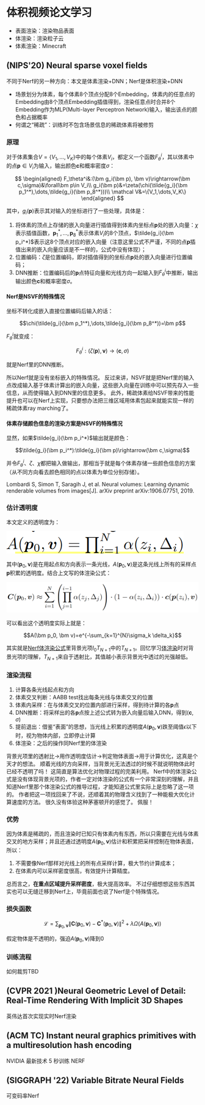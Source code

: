 # 体积视频论文学习

* 表面渲染：渲染物品表面
* 体渲染：渲染粒子云
* 体素渲染：Minecraft

## (NIPS'20) Neural sparse voxel fields

不同于Nerf的另一种方向：本文是体素渲染+DNN；Nerf是体积渲染+DNN

* 场景划分为体素，每个体素8个顶点分配8个Embedding，体素内的任意点的Embedding由8个顶点Embedding插值得到，渲染任意点时合并8个Embedding作为MLP(Multi-layer Perceptron Network)输入，输出该点的颜色和占据概率
* 何谓之“稀疏”：训练时不包含场景信息的稀疏体素将被修剪

### 原理

对于体素集合$V=\{V_1,\dots,V_K\}$中的每个体素$V_i$，都定义一个函数$F_\theta^i$，其以体素中的点$\bm p\in V_i$为输入，输出颜色$\bm c$和概率密度$\sigma$：

$$
\begin{aligned}
    F_\theta^i&:(\bm g_i(\bm p), \bm v)\rightarrow(\bm c,\sigma)&\forall\bm p\in V_i\\
    g_i(\bm p)&=\zeta(\chi(\tilde{g_i}(\bm p_1^*),\dots,\tilde{g_i}(\bm p_8^*)))\\
    \mathcal V&=\{V_1,\dots,V_K\}
\end{aligned}
$$

其中，$g_i(\bm p)$表示其对输入的坐标进行了一些处理，具体是：
1. 将体素的顶点上存储的嵌入向量进行插值得到体素内坐标点$\bm p$处的嵌入向量：$\chi$表示插值函数，$\bm p_1^*,\dots,\bm p_8^*$表示体素$V_i$的8个顶点，$\tilde{g_i}(\bm p_i^*)$表示这8个顶点对应的嵌入向量（注意这里公式不严谨，不同的点$\bm p$插值出来的嵌入向量应该是不一样的，公式中没有体现）；
2. 位置编码：$\zeta$是位置编码，即对插值得到的坐标点$\bm p$处的嵌入向量进行位置编码；
3. DNN推断：位置编码后的$\bm p$点特征向量和光线方向一起输入到$F_\theta^i$中推断，输出输出颜色$\bm c$和概率密度$\sigma$。

#### Nerf是NSVF的特殊情况

坐标不转化成嵌入直接位置编码后输入的话：

$$\chi(\tilde{g_i}(\bm p_1^*),\dots,\tilde{g_i}(\bm p_8^*))=\bm p$$

$F_\theta^i$就变成：

$$F_\theta^i:(\zeta(\bm p), \bm v)\rightarrow(\bm c,\sigma)$$

就是Nerf里的DNN推断。

所以Nerf就是没有坐标嵌入的特殊情况。
反过来讲，NSVF就是把Nerf里的输入点改成输入基于体素计算出的嵌入向量，这些嵌入向量在训练中可以预先存入一些信息，从而使得输入到DNN里的信息更多。
此外，稀疏体素给NSVF带来的性能提升也可以在Nerf上实现，只要想办法把三维区域用体素包起来就能实现一样的稀疏体素ray marching了。

#### 体素存储颜色信息的渲染方案是NSVF的特殊情况

显然，如果$\tilde{g_i}(\bm p_i^*)$输出就是颜色：

$$\tilde{g_i}(\bm p_i^*):\tilde{g_i}(\bm p)\rightarrow(\bm c,\sigma)$$

并令$F_\theta^i$、$\zeta$、$\chi$都把输入做输出，那相当于就是每个体素存储一些颜色信息的方案（从不同方向看去颜色相同的点以体素为单位分别存储）。

Lombardi S, Simon T, Saragih J, et al. Neural volumes: Learning dynamic renderable volumes from images[J]. arXiv preprint arXiv:1906.07751, 2019.

### 估计透明度

本文定义的透明度为：

![](i/NSVFTransparent.png)

其中$(\bm p_0, \bm v)$是在用起点和方向表示一条光线，$A(\bm p_0, \bm v)$是这条光线上所有的采样点$\bm p$积累的透明度。结合上文写的体渲染公式：

![](i/NSVFnerf.png)

可以看出这个透明度实际上就是：

$$A(\bm p_0, \bm v)=e^{-\sum_{k=1}^{N}\sigma_k \delta_k}$$

其实就是[Nerf体渲染公式](./体渲染.md)里背景光项$I_0T_{N+1}$中的$T_{N+1}$。回忆学习[体渲染](./体渲染.md)时对背景光项的理解，$T_{N+1}$来自于透射比，其值越小表示背景光中透过的光强越低。

### 渲染流程

1. 计算各条光线起点和方向
2. 体素交叉判断：AABB test找出每条光线与体素交叉的位置
3. 体素内采样：在与体素交叉的位置内部进行采样，得到待计算的各$\bm p$点
4. DNN推断：将采样出的各$\bm p$点按上述公式转为嵌入向量后输入DNN，得到$(\bm c,\sigma)$
5. 提前退出：借鉴“表面”的思想，当光线上积累的透明度$A(\bm p_0, \bm v)$跌至阈值$\epsilon$以下时，视为物体内部，立即停止计算
6. 体渲染：之后的操作同Nerf里的体渲染

背景光项里的透射比->用作透明度估计->判定物体表面->用于计算优化，这真是个天才的想法。
顺着光线的方向采样，当背景光无法透过的时候不就说明物体此时已经不透明了吗！
这简直是算法优化对物理过程的完美利用。
Nerf中的体渲染公式是没有体现背景光项的，作者一定对体渲染的公式有一个非常深刻的理解，并且知道Nerf里那个体渲染公式的推导过程，才能知道公式里实际上是忽略了这一项的。
作者把这一项找回来了不说，还顺着其的物理含义找到了一种能极大优化计算速度的方法。
很久没有体验这种茅塞顿开的感觉了。
佩服！

### 优势

因为体素是稀疏的，而且渲染时已知只有体素内有东西，所以只需要在光线与体素交叉的地方采样；并且还通过透明度$A(\bm p_0, \bm v)$估计和积累把采样控制在物体表面，所以：

1. 不需要像Nerf那样对光线上的所有点采样计算，极大节约计算成本；
2. 在体素内可以采样密度很高，有效提升计算精度。

总而言之，**在重点区域提升采样密度**，极大提高效率。
不过仔细想想这些东西其实也可以无缝迁移到Nerf上，毕竟前面也说了Nerf是个特殊情况。

### 损失函数

$$\mathcal L=\sum_{\bm p_0,\bm v}\|\bm C(\bm p_0,\bm v)-\bm C^*(\bm p_0,\bm v)\|^2+\lambda\Omega(A(\bm p_0,\bm v))$$

假定物体是不透明的，强迫$A(\bm p_0,\bm v)$降到0

### 训练流程

如何裁剪TBD

## (CVPR 2021 )Neural Geometric Level of Detail: Real-Time Rendering With Implicit 3D Shapes

英伟达首次实现实时Nerf渲染

## (ACM TC) Instant neural graphics primitives with a multiresolution hash encoding

NVIDIA 最新技术 5 秒训练 NERF

## (SIGGRAPH '22) Variable Bitrate Neural Fields

可变码率Nerf
